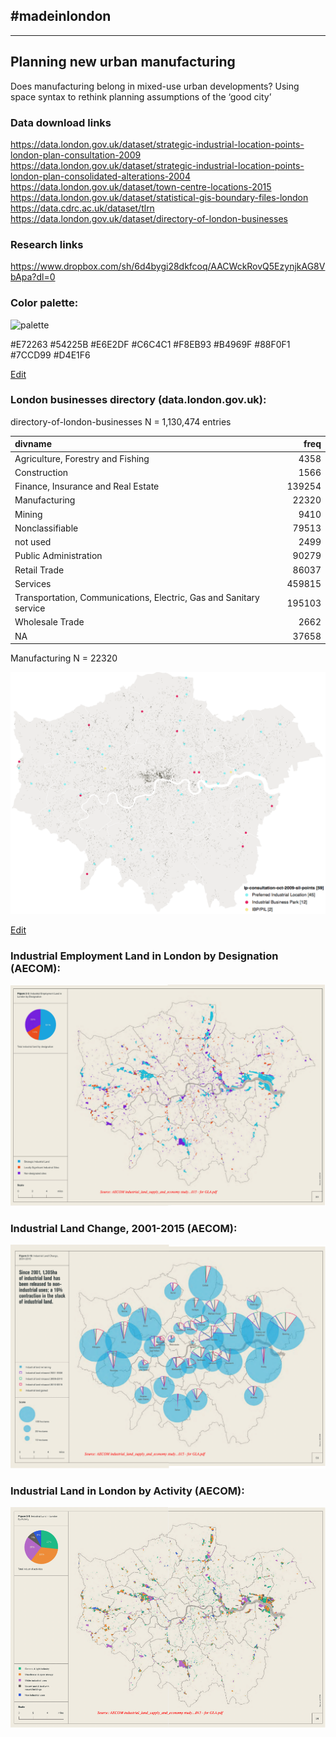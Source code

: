 ## #madeinlondon
---
## Planning new urban manufacturing

Does manufacturing belong in mixed-use urban developments? Using
space syntax to rethink planning assumptions of the ‘good city’

### Data download links
https://data.london.gov.uk/dataset/strategic-industrial-location-points-london-plan-consultation-2009
https://data.london.gov.uk/dataset/strategic-industrial-location-points-london-plan-consolidated-alterations-2004
https://data.london.gov.uk/dataset/town-centre-locations-2015
https://data.london.gov.uk/dataset/statistical-gis-boundary-files-london
https://data.cdrc.ac.uk/dataset/tlrn
https://data.london.gov.uk/dataset/directory-of-london-businesses

### Research links
https://www.dropbox.com/sh/6d4bygi28dkfcoq/AACWckRovQ5EzynjkAG8VbApa?dl=0


### Color palette:

![palette](https://github.com/npalomin/madeinlondon/blob/master/color%20palette.png)

#E72263
#54225B
#E6E2DF
#C6C4C1
#F8EB93
#B4969F
#88F0F1
#7CCD99
#D4E1F6

<a href="https://www.draw.io/?mode=github#Hnpalomin%2Fmadeinlondon%2Fmaster%2Fcolor%20palette.png">Edit</a>

### London businesses directory (data.london.gov.uk):

directory-of-london-businesses N = 1,130,474 entries

|divname                                                            |   freq|
|:------------------------------------------------------------------|------:|
|Agriculture, Forestry and Fishing                                  |   4358|
|Construction                                                       |   1566|
|Finance, Insurance and Real Estate                                 | 139254|
|Manufacturing                                                      |  22320|
|Mining                                                             |   9410|
|Nonclassifiable                                                    |  79513|
|not used                                                           |   2499|
|Public Administration                                              |  90279|
|Retail Trade                                                       |  86037|
|Services                                                           | 459815|
|Transportation, Communications, Electric, Gas and Sanitary service | 195103|
|Wholesale Trade                                                    |   2662|
|NA                                                                 |  37658|                                    

Manufacturing  N = 22320

![mapman](https://github.com/npalomin/madeinlondon/blob/master/map_man.png)

<a href="https://www.draw.io/?lightbox=1&highlight=0000ff&edit=_blank&layers=1&nav=1&title=map_man.png#Uhttps%3A%2F%2Fraw.githubusercontent.com%2Fnpalomin%2Fmadeinlondon%2Fmaster%2Fmap_man.png">Edit</a>

### Industrial Employment Land in London by Designation (AECOM):

![ind_empl](https://github.com/npalomin/madeinlondon/blob/master/ind_empl_aecom.png)

### Industrial Land Change, 2001-2015 (AECOM):

![ind_empl](https://github.com/npalomin/madeinlondon/blob/master/ind_change_aecom.png)

### Industrial Land in London by Activity (AECOM):

![ind_empl](https://github.com/npalomin/madeinlondon/blob/master/ind_act_aecom.png)

